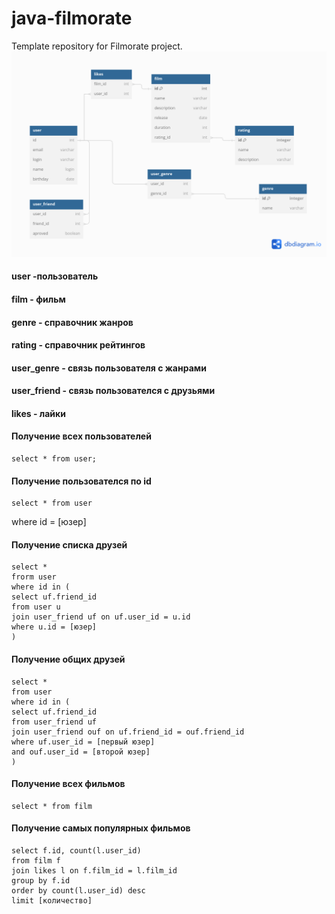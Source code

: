 # java-filmorate
Template repository for Filmorate project.
![Схема БД](java-filmorate-db.png)

#### user -пользователь  
#### film - фильм  
#### genre - справочник жанров  
#### rating - справочник рейтингов  
#### user_genre - связь пользователя с жанрами  
#### user_friend - связь пользователся с друзьями  
#### likes - лайки  

#### Получение всех пользователей
    select * from user;

#### Получение пользователся по id
    select * from user
where id = [юзер]

#### Получение списка друзей
    select *
    frorm user
    where id in (
	select uf.friend_id 
	from user u
	join user_friend uf on uf.user_id = u.id
	where u.id = [юзер]
	) 

#### Получение общих друзей
    select *
    from user
    where id in (
	select uf.friend_id
	from user_friend uf
	join user_friend ouf on uf.friend_id = ouf.friend_id
	where uf.user_id = [первый юзер]
	and ouf.user_id = [второй юзер]
	)
	
#### Получение всех фильмов
    select * from film

#### Получение самых популярных фильмов
    select f.id, count(l.user_id)
    from film f
    join likes l on f.film_id = l.film_id
    group by f.id
    order by count(l.user_id) desc
    limit [количество]
